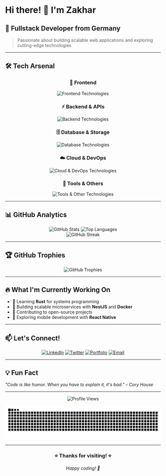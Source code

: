 # Hi there! 👋 I'm Zakhar

## 🚀 Fullstack Developer from Germany

> Passionate about building scalable web applications and exploring cutting-edge technologies

---

## 🛠️ Tech Arsenal

<div align="center">
  
### 🎨 Frontend
<p align="center">
  <img src="https://skillicons.dev/icons?i=js,ts,react,vue,svelte,nextjs,nuxtjs,tailwindcss,css,html&theme=dark" alt="Frontend Technologies" />
</p>

### ⚡ Backend & APIs  
<p align="center">
  <img src="https://skillicons.dev/icons?i=nodejs,express,nestjs,fastapi,django,flask,graphql,python,java,kotlin&theme=dark" alt="Backend Technologies" />
</p>

### 🗄️ Database & Storage
<p align="center">
  <img src="https://skillicons.dev/icons?i=postgresql,mongodb,mysql,sqlite,redis,prisma&theme=dark" alt="Database Technologies" />
</p>

### ☁️ Cloud & DevOps
<p align="center">
  <img src="https://skillicons.dev/icons?i=aws,azure,docker,kubernetes,jenkins,nginx,linux,git,github,gitlab&theme=dark" alt="Cloud & DevOps Technologies" />
</p>

### 🔧 Tools & Others
<p align="center">
  <img src="https://skillicons.dev/icons?i=vscode,idea,figma,postman,grafana,prometheus,rust,lua&theme=dark" alt="Tools & Other Technologies" />
</p>

</div>

---

## 📊 GitHub Analytics

<div align="center">
  <img src="https://github-readme-stats.vercel.app/api?username=Dalynkaa&hide_title=false&hide_rank=false&show_icons=true&include_all_commits=true&count_private=true&disable_animations=false&theme=tokyonight&locale=en&hide_border=true&bg_color=0D1117" height="165" alt="GitHub Stats"/>
  <img src="https://github-readme-stats.vercel.app/api/top-langs?username=Dalynkaa&locale=en&hide_title=false&layout=compact&card_width=320&langs_count=8&theme=tokyonight&hide_border=true&bg_color=0D1117" height="165" alt="Top Languages"/>
</div>

<div align="center">
  <img src="https://github-readme-streak-stats.herokuapp.com/?user=Dalynkaa&theme=tokyonight&hide_border=true&background=0D1117" alt="GitHub Streak"/>
</div>

---

## 🏆 GitHub Trophies
<div align="center">
  <img src="https://github-profile-trophy.vercel.app/?username=Dalynkaa&theme=tokyonight&no-frame=true&no-bg=true&margin-w=4&row=2&column=4" alt="GitHub Trophies"/>
</div>

---

## 🔥 What I'm Currently Working On

- 🌱 Learning **Rust** for systems programming
- 🔭 Building scalable microservices with **NestJS** and **Docker**
- 🎯 Contributing to open-source projects
- 📱 Exploring mobile development with **React Native**

---

## 📫 Let's Connect!

<div align="center">
  
[![LinkedIn](https://img.shields.io/badge/LinkedIn-0077B5?style=for-the-badge&logo=linkedin&logoColor=white)](https://linkedin.com/in/Dalynkaa)
[![Twitter](https://img.shields.io/badge/Twitter-1DA1F2?style=for-the-badge&logo=twitter&logoColor=white)](https://twitter.com/Dalynkaa)
[![Portfolio](https://img.shields.io/badge/Portfolio-FF5722?style=for-the-badge&logo=todoist&logoColor=white)](https://dalynkaa.dev)
[![Email](https://img.shields.io/badge/Email-D14836?style=for-the-badge&logo=gmail&logoColor=white)](mailto:zakharstupak@dalynkaa.dev)

</div>

---

## 💡 Fun Fact
*"Code is like humor. When you have to explain it, it's bad." – Cory House*

---

<div align="center">
  
![Profile Views](https://komarev.com/ghpvc/?username=Dalynkaa&color=brightgreen&style=flat-square&label=Profile+Views)

</div>

<picture>
  <source media="(prefers-color-scheme: dark)" srcset="https://raw.githubusercontent.com/Dalynkaa/Dalynkaa/refs/heads/output/github-snake-dark.svg" />
  <source media="(prefers-color-scheme: light)" srcset="https://raw.githubusercontent.com/Dalynkaa/Dalynkaa/refs/heads/output/github-snake.svg" />
  <img alt="github-snake" src="https://raw.githubusercontent.com/Dalynkaa/Dalynkaa/refs/heads/output/github-snake.svg" />
</picture>

---

<div align="center">
  <h3>⭐ Thanks for visiting! ⭐</h3>
  <p><em>Happy coding! 🚀</em></p>
</div>
